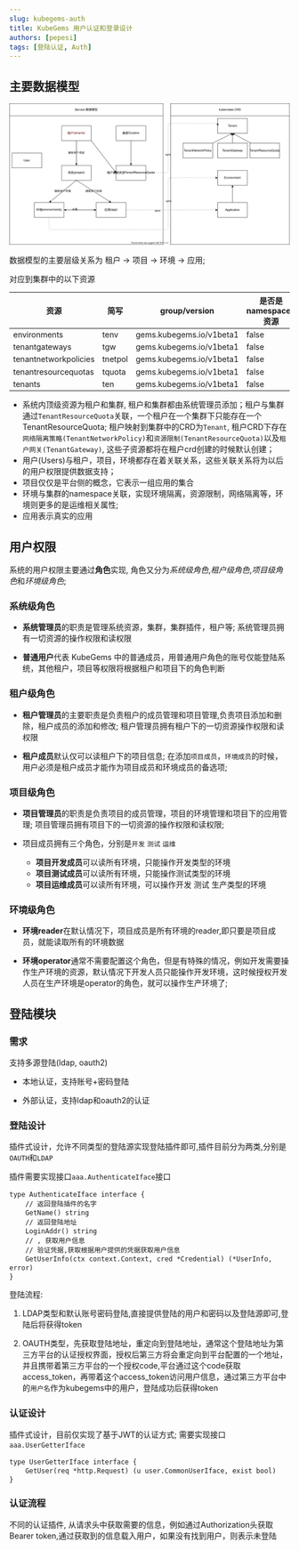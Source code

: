 ```yaml
---
slug: kubegems-auth
title: KubeGems 用户认证和登录设计
authors: [pepesi]
tags: [登陆认证, Auth]
---
```

## 主要数据模型

![pic](./data-models.drawio.svg)

数据模型的主要层级关系为 租户 -> 项目 -> 环境 -> 应用;

对应到集群中的以下资源

| 资源|简写| group/version| 是否是namespaced资源| Crd|
| --- |--- |---|---|---|
|environments                      |tenv               |gems.kubegems.io/v1beta1            |false        |Environment|
|tenantgateways                    |tgw                |gems.kubegems.io/v1beta1            |false        |TenantGateway |
|tenantnetworkpolicies             |tnetpol            |gems.kubegems.io/v1beta1            |false        |TenantNetworkPolicy |
|tenantresourcequotas              |tquota             |gems.kubegems.io/v1beta1            |false        |TenantResourceQuota |
|tenants                           |ten                |gems.kubegems.io/v1beta1            |false        |Tenant |

- 系统内顶级资源为租户和集群,  租户和集群都由系统管理员添加；租户与集群通过`TenantResourceQuota`关联，一个租户在一个集群下只能存在一个TenantResourceQuota;
租户映射到集群中的CRD为`Tenant`, 租户CRD下存在`网络隔离策略(TenantNetworkPolicy)`和`资源限制(TenantResourceQuota)`以及`租户网关(TenantGateway)`, 这些子资源都将在租户crd创建的时候默认创建；
- 用户(Users)与租户，项目，环境都存在着关联关系，这些关联关系将为以后的用户权限提供数据支持；
- 项目仅仅是平台侧的概念，它表示一组应用的集合
- 环境与集群的namespace关联，实现环境隔离，资源限制，网络隔离等，环境则更多的是运维相关属性;
- 应用表示真实的应用

## 用户权限

系统的用户权限主要通过**角色**实现, 角色又分为*系统级角色*,*租户级角色*,*项目级角色*和*环境级角色*;

### 系统级角色

- **系统管理员**的职责是管理系统资源，集群，集群插件，租户等; 系统管理员拥有一切资源的操作权限和读权限
	 
- **普通用户**代表 KubeGems 中的普通成员，用普通用户角色的账号仅能登陆系统，其他租户，项目等权限将根据租户和项目下的角色判断

### 租户级角色

- **租户管理员**的主要职责是负责租户的成员管理和项目管理,负责项目添加和删除，租户成员的添加和修改; 租户管理员拥有租户下的一切资源操作权限和读权限

- **租户成员**默认仅可以读租户下的项目信息; 在添加`项目成员`，`环境成员`的时候，用户必须是租户成员才能作为项目成员和环境成员的备选项;
	
### 项目级角色
	
- **项目管理员**的职责是负责项目的成员管理，项目的环境管理和项目下的应用管理; 项目管理员拥有项目下的一切资源的操作权限和读权限;

- 项目成员拥有三个角色，分别是`开发` `测试` `运维`

    - **项目开发成员**可以读所有环境，只能操作开发类型的环境
    - **项目测试成员**可以读所有环境，只能操作测试类型的环境
    - **项目运维成员**可以读所有环境，可以操作开发 测试 生产类型的环境
		
### 环境级角色

- **环境reader**在默认情况下，项目成员是所有环境的reader,即只要是项目成员，就能读取所有的环境数据

- **环境operator**通常不需要配置这个角色，但是有特殊的情况，例如开发需要操作生产环境的资源，默认情况下开发人员只能操作开发环境，这时候授权开发人员在生产环境是operator的角色，就可以操作生产环境了;

## 登陆模块

### 需求

支持多源登陆(ldap, oauth2)

- 本地认证，支持账号+密码登陆

- 外部认证，支持ldap和oauth2的认证

### 登陆设计

插件式设计，允许不同类型的登陆源实现登陆插件即可,插件目前分为两类,分别是`OAUTH`和`LDAP`

插件需要实现接口`aaa.AuthenticateIface`接口

    type AuthenticateIface interface {
        // 返回登陆插件的名字
        GetName() string
        // 返回登陆地址
        LoginAddr() string
        // , 获取用户信息
        // 验证凭据,获取根据用户提供的凭据获取用户信息
        GetUserInfo(ctx context.Context, cred *Credential) (*UserInfo, error)
    }

登陆流程:

1. LDAP类型和默认账号密码登陆,直接提供登陆的用户和密码以及登陆源即可,登陆后将获得token

2. OAUTH类型，先获取登陆地址，重定向到登陆地址，通常这个登陆地址为第三方平台的认证授权界面，授权后第三方将会重定向到平台配置的一个地址，并且携带着第三方平台的一个授权code,平台通过这个code获取access_token，再带着这个access_token访问用户信息，通过第三方平台中的`用户名`作为kubegems中的用户，登陆成功后获得token


### 认证设计

插件式设计，目前仅实现了基于JWT的认证方式; 需要实现接口`aaa.UserGetterIface`

    type UserGetterIface interface {
        GetUser(req *http.Request) (u user.CommonUserIface, exist bool)
    }

### 认证流程

不同的认证插件, 从请求头中获取需要的信息，例如通过Authorization头获取Bearer token,通过获取到的信息载入用户，如果没有找到用户，则表示未登陆
